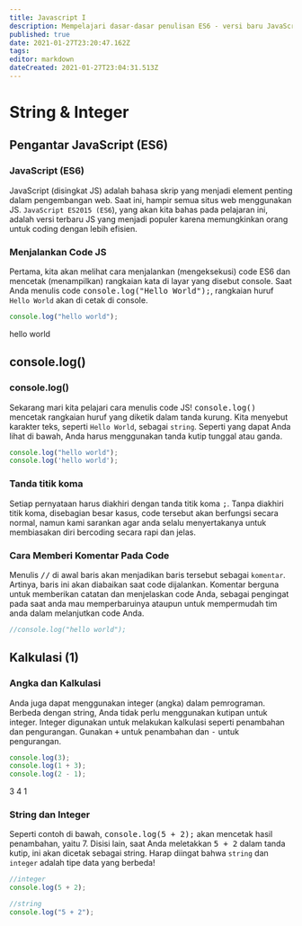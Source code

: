 ```yaml
---
title: Javascript I
description: Mempelajari dasar-dasar penulisan ES6 - versi baru JavaScript
published: true
date: 2021-01-27T23:20:47.162Z
tags: 
editor: markdown
dateCreated: 2021-01-27T23:04:31.513Z
---
```


# String & Integer
## Pengantar JavaScript (ES6)
### JavaScript (ES6)
JavaScript (disingkat JS) adalah bahasa skrip yang menjadi element penting dalam pengembangan web. Saat ini, hampir semua situs web menggunakan JS. `JavaScript ES2015 (ES6`), yang akan kita bahas pada pelajaran ini, adalah versi terbaru JS yang menjadi populer karena memungkinkan orang untuk coding dengan lebih efisien.
### Menjalankan Code JS
Pertama, kita akan melihat cara menjalankan (mengeksekusi) code ES6 dan mencetak (menampilkan) rangkaian kata di layar yang disebut console. Saat Anda menulis code <kbd>console.log("Hello World");</kbd>, rangkaian huruf `Hello World` akan di cetak di console.

```js
console.log("hello world");
```
hello world

## console.log()
### console.log()
Sekarang mari kita pelajari cara menulis code JS! <kbd>console.log()</kbd> mencetak rangkaian huruf yang diketik dalam tanda kurung.
Kita menyebut karakter teks, seperti `Hello World`, sebagai `string`. Seperti yang dapat Anda lihat di bawah, Anda harus menggunakan tanda kutip tunggal atau ganda.
```js
console.log("hello world");
console.log('hello world');
```

### Tanda titik koma
Setiap pernyataan harus diakhiri dengan tanda titik koma <kbd>;</kbd>. Tanpa diakhiri titik koma, disebagian besar kasus, code tersebut akan berfungsi secara normal, namun kami sarankan agar anda selalu menyertakanya untuk membiasakan diri bercoding secara rapi dan jelas.

### Cara Memberi Komentar Pada Code
Menulis <kbd>//</kbd> di awal baris akan menjadikan baris tersebut sebagai `komentar`. Artinya, baris ini akan diabaikan saat code dijalankan.
Komentar berguna untuk memberikan catatan dan menjelaskan code Anda, sebagai pengingat pada saat anda mau memperbaruinya ataupun untuk mempermudah tim anda dalam melanjutkan code Anda.
```js
//console.log("hello world");
```

## Kalkulasi (1)
### Angka dan Kalkulasi
Anda juga dapat menggunakan integer (angka) dalam pemrograman. Berbeda dengan string, Anda tidak perlu menggunakan kutipan untuk integer. Integer digunakan untuk melakukan kalkulasi seperti penambahan dan pengurangan. Gunakan <kbd>+</kbd> untuk penambahan dan <kbd>-</kbd> untuk pengurangan.
```js
console.log(3);
console.log(1 + 3);
console.log(2 - 1);
```
3
4
1

### String dan Integer
Seperti contoh di bawah, <kbd>console.log(5 + 2);</kbd> akan mencetak hasil penambahan, yaitu 7. Disisi lain, saat Anda meletakkan <kbd>5 + 2</kbd> dalam tanda kutip, ini akan dicetak sebagai string. Harap diingat bahwa `string` dan `integer` adalah tipe data yang berbeda!
```js
//integer
console.log(5 + 2);

//string
console.log("5 + 2");
```
